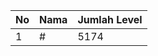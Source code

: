 | No | Nama            | Jumlah Level |
|----|-----------------|--------------|
| 1  | #    |    5174        |
